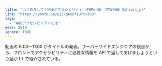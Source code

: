 ```yaml
---
title: "はじめまして！Webアクセシビリティ -PHPer編- 古賀詩織 @shiori_pk"
link: "https://youtu.be/G2Jkg6oBf1U?t=360"
tags:
  - "Webアクセシビリティとは"
year: 2019
ignore: TRUE
---
```


動画の 6:00〜11:00 がタイトルの発表。サーバーサイドエンジニアの観点から、フロントでアクセシビリティに必要な情報を API で返してあげましょうという話が LT で紹介されている。
